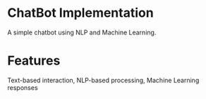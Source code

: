 # ChatBot Implementation
A simple chatbot using NLP and Machine Learning.

# Features
Text-based interaction, NLP-based processing, Machine Learning responses
